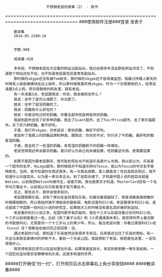                        不锈钢老鼠的故事（2） - 简书
================================================================================
###使用邮件注册###登录        发表于


        
        散讲集
        2014-05-2200:24


        字数:988

        阅读量:428

        多年前，不锈钢老鼠在方应看的网站当副站长。我已经很多年没去那些网站浏览了，不知道那个网站还在不在。也不知道老鼠是否还是常务副站长。
        那时候的skype还没有被Tom收买，那时候的skype还不容易被监控。我最讨厌跟人聊天的时候有人偷偷摸摸地在边上偷听，所以那时候我喜欢用skype。作为一个日夜颠倒的人，经常在凌晨3点上网。而日夜颠倒的网友里，就有老鼠。
        有一天凌晨3点，老鼠跟我说：你说，我会被抓坐牢么？
        我说：坐牢了就可以减肥了，你太肥了。
        她说：坐牢了就没奶酪吃了。
        我说：奶酪有什么好吃的？
        她说：你是没吃过好的奶酪。你要去超市找各种各样的奶酪。
        我就到超市去找了好多种奶酪，我去了Giant超市，去了FairPrice超市，去了家乐福超市。买了好几种奶酪，都不好吃。
        于是，我打开skype，对老鼠说：那些奶酪，确实不好吃。
        老鼠听了我报上的奶酪品牌和种类，跟我说：你买的不对，你只买了干奶酪，最好吃的都是湿奶酪。
        于是，我去找了一些湿的奶酪，发现湿的奶酪和干的奶酪一样难吃。
        老鼠觉得我迟早会喜欢奶酪。我只好认为自己尚未被启蒙。吃奶酪这东西，是需要启蒙的。
        如果不是因为跟老鼠聊天，我可能到现在也不知道乐高是什么东西。我以前以为，乐高是一个超市的名字，叫Lego超市。那时候我并不知道乐购叫Tesco，我以为Tesco的中文名字是特斯克。当然，我不知道的东西还很多。有一次我去成都，某人跟我说丫住在屈臣氏附近，我不知道什么叫屈臣氏，以为是一家日本企业。到了屈臣氏楼下，才知道中国人说的屈臣氏就是Watson。以前我把Watson叫做华生，或者万聪。我也是那天才知道，MasterCard还有一个名字叫万事达卡，以前我以为只有香港才有万事达卡。
        总之，那些日子，我学会很多知识。
        老鼠跟我聊乐高，说有个家伙在监狱里玩乐高，玩着玩着就越狱了。我是凌晨昏昏欲睡的时候跟她聊的，所以我始终搞不清她说的是新闻、电影还是科幻小说。老鼠看很多科幻小说，差点就成了中国第一批科幻小说的研究生，如果她大三的时候没有莫名其妙被抓到监狱。
        老鼠看的科幻小说之多，在国内是罕有匹敌的。我在十三岁以后就没看过任何科幻小说。十三岁以前倒是看过一些，比如《丢了鼻子以后》和《小灵通漫游未来》。我觉得世界上最无聊的书就是科幻，尤其是对一个十三岁以上的青少年。所以，每当老鼠问我：你看过某部科幻小说《xxxx》没？我都会在她问完之前回答：没。
        通过老鼠的介绍，我知道了乐高居然还有很多专卖店。后来我还记住了乐高的商标。有一次去马来西亚柔佛州的伊斯干大，看到一个乐高公园，我就想到了老鼠，她若是在这里，一定玩得很开心。
        我觉得老鼠应该可以在监狱里玩乐高。如果我是监狱长，肯定到她家搬一堆乐高给她。一个囚犯在监狱里安安静静地玩乐高，这是多和谐的世界。
#####打开微信“扫一扫”，打开网页后点击屏幕右上角分享按钮####
        ####散讲集####
      